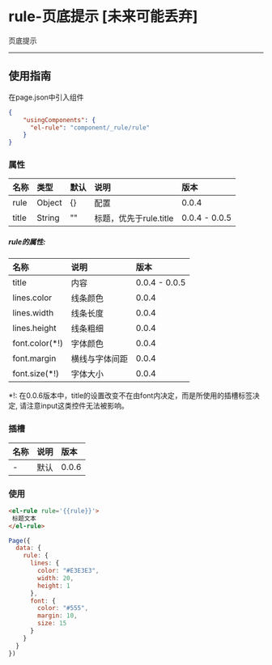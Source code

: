 # rule-页底提示 \[未来可能丢弃\]

页底提示

---

## 使用指南

在page.json中引入组件

```json
{
    "usingComponents": {
      "el-rule": "component/_rule/rule"
    }
}
```

### 属性

| 名称 | 类型 | 默认 | 说明 | 版本 |
| :--- | :--- | :--- | :--- | :--- |
| rule | Object | {} | 配置 | 0.0.4 |
| title | String | "" | 标题，优先于rule.title | 0.0.4 - 0.0.5 |

##### rule的属性:

| 名称 | 说明 | 版本 |
| :--- | :--- | :--- |
| title | 内容 | 0.0.4 - 0.0.5 |
| lines.color | 线条颜色 | 0.0.4 |
| lines.width | 线条长度 | 0.0.4 |
| lines.height | 线条粗细 | 0.0.4 |
| font.color\(\*!\) | 字体颜色 | 0.0.4 |
| font.margin | 横线与字体间距 | 0.0.4 |
| font.size\(\*!\) | 字体大小 | 0.0.4 |

\*!: 在0.0.6版本中，title的设置改变不在由font内决定，而是所使用的插槽标签决定, 请注意input这类控件无法被影响。

### 插槽

| 名称 | 说明 | 版本 |
| :--- | :--- | :--- |
| - | 默认 | 0.0.6 |

### 使用

```html
<el-rule rule='{{rule}}'>
 标题文本
</el-rule>
```

```js
Page({
  data: {
    rule: {
      lines: {
        color: "#E3E3E3",
        width: 20,
        height: 1
      },
      font: {
        color: "#555",
        margin: 10,
        size: 15
      }
    }
  }
})
```




